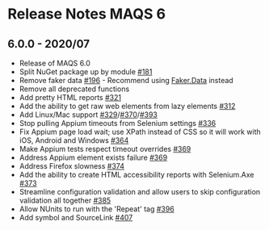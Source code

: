 # Release Notes MAQS 6

## 6.0.0 - 2020/07

- Release of MAQS 6.0
- Split NuGet package up by module [#181](https://github.com/Magenic/MAQS/pull/181)
- Remove faker data [#196](https://github.com/Magenic/MAQS/pull/196) - Recommend using [Faker.Data](https://www.nuget.org/packages/Faker.Data/) instead
- Remove all deprecated functions  
- Add pretty HTML reports [#321](https://github.com/Magenic/MAQS/pull/321)
- Add the ability to get raw web elements from lazy elements [#312](https://github.com/Magenic/MAQS/pull/312)
- Add Linux/Mac support [#329](https://github.com/Magenic/MAQS/pull/329)/[#370](https://github.com/Magenic/MAQS/pull/370)/[#393](https://github.com/Magenic/MAQS/pull/393)
- Stop pulling Appium timeouts from Selenium settings [#336](https://github.com/Magenic/MAQS/pull/336)
- Fix Appium page load wait; use XPath instead of CSS so it will work with iOS, Android and Windows [#364](https://github.com/Magenic/MAQS/pull/364)
- Make Appium tests respect timeout overrides [#369](https://github.com/Magenic/MAQS/pull/369)
- Address Appium element exists failure [#369](https://github.com/Magenic/MAQS/pull/369)
- Address Firefox slowness [#374](https://github.com/Magenic/MAQS/pull/374)
- Add the ability to create HTML accessibility reports with Selenium.Axe [#373](https://github.com/Magenic/MAQS/pull/373)
- Streamline configuration validation and allow users to skip configuration validation all together [#385](https://github.com/Magenic/MAQS/pull/385)
- Allow NUnits to run with the 'Repeat' tag [#396](https://github.com/Magenic/MAQS/pull/396)
- Add symbol and SourceLink [#407](https://github.com/Magenic/MAQS/pull/407)

